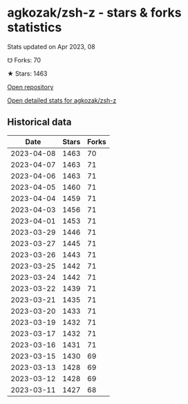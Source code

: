 # agkozak/zsh-z - stars & forks statistics

Stats updated on Apr 2023, 08

☋ Forks: 70

★ Stars: 1463

[Open repository](https://github.com/agkozak/zsh-z)

[Open detailed stats for agkozak/zsh-z](https://reviewgithub.com/rep/agkozak/zsh-z)

## Historical data
| Date | Stars | Forks |
|------|-------|-------|
| 2023-04-08 | 1463 | 70 | 
| 2023-04-07 | 1463 | 71 | 
| 2023-04-06 | 1463 | 71 | 
| 2023-04-05 | 1460 | 71 | 
| 2023-04-04 | 1459 | 71 | 
| 2023-04-03 | 1456 | 71 | 
| 2023-04-01 | 1453 | 71 | 
| 2023-03-29 | 1446 | 71 | 
| 2023-03-27 | 1445 | 71 | 
| 2023-03-26 | 1443 | 71 | 
| 2023-03-25 | 1442 | 71 | 
| 2023-03-24 | 1442 | 71 | 
| 2023-03-22 | 1439 | 71 | 
| 2023-03-21 | 1435 | 71 | 
| 2023-03-20 | 1433 | 71 | 
| 2023-03-19 | 1432 | 71 | 
| 2023-03-17 | 1432 | 71 | 
| 2023-03-16 | 1431 | 71 | 
| 2023-03-15 | 1430 | 69 | 
| 2023-03-13 | 1428 | 69 | 
| 2023-03-12 | 1428 | 69 | 
| 2023-03-11 | 1427 | 68 | 

